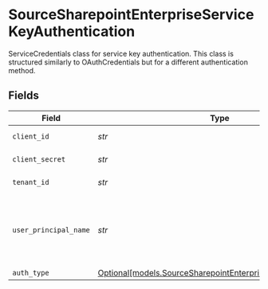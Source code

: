 # SourceSharepointEnterpriseServiceKeyAuthentication

ServiceCredentials class for service key authentication.
This class is structured similarly to OAuthCredentials but for a different authentication method.


## Fields

| Field                                                                                                                                                                                  | Type                                                                                                                                                                                   | Required                                                                                                                                                                               | Description                                                                                                                                                                            |
| -------------------------------------------------------------------------------------------------------------------------------------------------------------------------------------- | -------------------------------------------------------------------------------------------------------------------------------------------------------------------------------------- | -------------------------------------------------------------------------------------------------------------------------------------------------------------------------------------- | -------------------------------------------------------------------------------------------------------------------------------------------------------------------------------------- |
| `client_id`                                                                                                                                                                            | *str*                                                                                                                                                                                  | :heavy_check_mark:                                                                                                                                                                     | Client ID of your Microsoft developer application                                                                                                                                      |
| `client_secret`                                                                                                                                                                        | *str*                                                                                                                                                                                  | :heavy_check_mark:                                                                                                                                                                     | Client Secret of your Microsoft developer application                                                                                                                                  |
| `tenant_id`                                                                                                                                                                            | *str*                                                                                                                                                                                  | :heavy_check_mark:                                                                                                                                                                     | Tenant ID of the Microsoft SharePoint user                                                                                                                                             |
| `user_principal_name`                                                                                                                                                                  | *str*                                                                                                                                                                                  | :heavy_check_mark:                                                                                                                                                                     | Special characters such as a period, comma, space, and the at sign (@) are converted to underscores (_). More details: https://learn.microsoft.com/en-us/sharepoint/list-onedrive-urls |
| `auth_type`                                                                                                                                                                            | [Optional[models.SourceSharepointEnterpriseSchemasAuthType]](../models/sourcesharepointenterpriseschemasauthtype.md)                                                                   | :heavy_minus_sign:                                                                                                                                                                     | N/A                                                                                                                                                                                    |